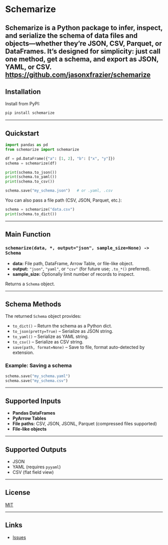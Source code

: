 # Schemarize

**Schemarize** is a Python package to infer, inspect, and serialize the schema of data files and objects—whether they’re JSON, CSV, Parquet, or DataFrames. It’s designed for simplicity: just call one method, get a schema, and export as JSON, YAML, or CSV.
https://github.com/jasonxfrazier/schemarize
---

## Installation

Install from PyPI:

```python
pip install schemarize
```

---

## Quickstart

```python
import pandas as pd
from schemarize import schemarize

df = pd.DataFrame({"a": [1, 2], "b": ["x", "y"]})
schema = schemarize(df)

print(schema.to_json())
print(schema.to_yaml())
print(schema.to_csv())

schema.save("my_schema.json")   # or .yaml, .csv
```

You can also pass a file path (CSV, JSON, Parquet, etc.):

```python
schema = schemarize("data.csv")
print(schema.to_dict())
```

---

## Main Function

### `schemarize(data, *, output="json", sample_size=None) -> Schema`

- **data:** File path, DataFrame, Arrow Table, or file-like object.
- **output:** `"json"`, `"yaml"`, or `"csv"` (for future use; `.to_*()` preferred).
- **sample_size:** Optionally limit number of records to inspect.

Returns a `Schema` object.

---

## Schema Methods

The returned `Schema` object provides:

- `to_dict()` – Return the schema as a Python dict.
- `to_json(pretty=True)` – Serialize as JSON string.
- `to_yaml()` – Serialize as YAML string.
- `to_csv()` – Serialize as CSV string.
- `save(path, format=None)` – Save to file, format auto-detected by extension.

### Example: Saving a schema

```python
schema.save("my_schema.yaml")
schema.save("my_schema.csv")
```

---

## Supported Inputs

- **Pandas DataFrames**
- **PyArrow Tables**
- **File paths:** CSV, JSON, JSONL, Parquet (compressed files supported)
- **File-like objects**

---

## Supported Outputs

- JSON
- YAML (requires `pyyaml`)
- CSV (flat field view)

---

## License

[MIT](https://github.com/jasonxfrazier/schemarize/blob/main/LICENSE)

---

## Links
 
- [Issues](https://github.com/jasonxfrazier/schemarize/issues)
